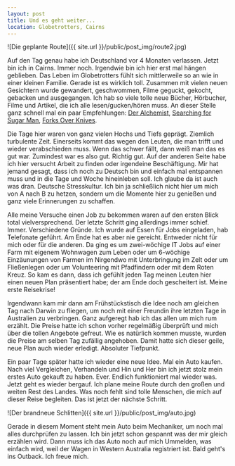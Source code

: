 ```yaml
---
layout: post
title: Und es geht weiter...
location: Globetrotters, Cairns
---
```


![Die geplante Route]({{ site.url }}/public/post_img/route2.jpg)

Auf den Tag genau habe ich Deutschland vor 4 Monaten verlassen. Jetzt bin ich in Cairns. Immer noch. Irgendwie bin ich hier erst mal hängen geblieben. Das Leben im Globetrotters fühlt sich mittlerweile so an wie in einer kleinen Familie. Gerade ist es wirklich toll. Zusammen mit vielen neuen Gesichtern wurde gewandert, geschwommen, Filme geguckt, gekocht, gebacken und ausgegangen. Ich hab so viele tolle neue Bücher, Hörbucher, Filme und Artikel, die ich alle lesen/gucken/hören muss. An dieser Stelle ganz schnell mal ein paar Empfehlungen:
<a target="_blank" href="http://www.amazon.de/gp/product/0061233846/ref=as_li_tl?ie=UTF8&camp=1638&creative=19454&creativeASIN=0061233846&linkCode=as2&tag=andsanmeiblo-21">Der Alchemist</a>,
<a target="_blank" href="http://www.amazon.de/gp/product/B009TSA7PM/ref=as_li_tl?ie=UTF8&camp=1638&creative=19454&creativeASIN=B009TSA7PM&linkCode=as2&tag=andsanmeiblo-21">Searching for Sugar Man</a>,
<a target="_blank" href="http://www.amazon.de/gp/product/B0053ZHZI2/ref=as_li_tl?ie=UTF8&camp=1638&creative=19454&creativeASIN=B0053ZHZI2&linkCode=as2&tag=andsanmeiblo-21">Forks Over Knives</a>.

Die Tage hier waren von ganz vielen Hochs und Tiefs geprägt. Ziemlich turbulente Zeit. Einerseits kommt das wegen den Leuten, die man trifft und wieder verabschieden muss. Wenn das schwer fällt, dann weiß man das es gut war. Zumindest war es also gut. Richtig gut. Auf der anderen Seite habe ich hier versucht Arbeit zu finden oder irgendeine Beschäftigung. Mir hat jemand gesagt, dass ich noch zu Deutsch bin und einfach mal entspannen muss und in die Tage und Woche hineinleben soll. Ich glaube da ist auch was dran. Deutsche Stresskultur. Ich bin ja schließlich nicht hier um mich von A nach B zu hetzen, sondern um die Momente hier zu genießen und ganz viele Erinnerungen zu schaffen.

Alle meine Versuche einen Job zu bekommen waren auf den ersten Blick total vielversprechend. Der letzte Schritt ging allerdings immer schief. Immer. Verschiedene Gründe. Ich wurde auf Essen für Jobs eingeladen, hab Telefonate geführt. Am Ende hat es aber nie gereicht. Entweder nicht für mich oder für die anderen. Da ging es um zwei-wöchige IT Jobs auf einer Farm mit eigenem Wohnwagen zum Leben oder um 6-wöchige Einzäunungen von Farmen im Nirgendwo mit Unterbringung im Zelt oder um Fließenlegen oder um Volunteering mit Pfadfindern oder mit dem Roten Kreuz. So kam es dann, dass ich gefühlt jeden Tag meinen Leuten hier einen neuen Plan präsentiert habe; der am Ende doch gescheitert ist. Meine erste Reisekrise!

Irgendwann kam mir dann am Frühstückstisch die Idee noch am gleichen Tag nach Darwin zu fliegen, um noch mit einer Freundin ihre letzten Tage in Australien zu verbringen. Ganz aufgeregt hab ich das allen um mich rum erzählt. Die Preise hatte ich schon vorher regelmäßig überprüft und mich über die tollen Angebote gefreut. Wie es natürlich kommen musste, wurden die Preise am selben Tag zufällig angehoben. Damit hatte sich dieser geile, neue Plan auch wieder erledigt. Absoluter Tiefpunkt.

Ein paar Tage später hatte ich wieder eine neue Idee. Mal ein Auto kaufen. Nach viel Vergleichen, Verhandeln und Hin und Her bin ich jetzt stolz mein erstes Auto gekauft zu haben. Ever. Endlich funktioniert mal wieder was. Jetzt geht es wieder bergauf. Ich plane meine Route durch den großen und weiten Rest des Landes. Was noch fehlt sind tolle Menschen, die mich auf dieser Reise begleiten. Das ist jetzt der nächste Schritt.

![Der brandneue Schlitten]({{ site.url }}/public/post_img/auto.jpg)

Gerade in diesem Moment steht mein Auto beim Mechaniker, um noch mal alles durchprüfen zu lassen. Ich bin jetzt schon gespannt was der mir gleich erzählen wird. Dann muss ich das Auto noch auf mich Ummelden, was einfach wird, weil der Wagen in Western Australia registriert ist. Bald geht's ins Outback. Ich freue mich.